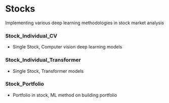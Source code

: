# Stocks
Implementing various deep learning methodologies in stock market analysis

### Stock_Individual_CV
- Single Stock, Computer vision deep learning models
### Stock_Individual_Transformer
- Single Stock, Transformer models
### Stock_Portfolio
- Portfolio in stock, ML method on building portfolio